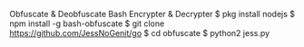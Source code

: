 Obfuscate & Deobfuscate
Bash Encrypter & Decrypter
$ pkg install nodejs
$ npm install -g bash-obfuscate
$ git clone https://github.com/JessNoGenit/go
$ cd obfuscate
$ python2 jess.py
